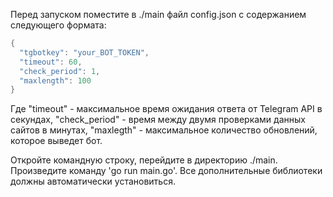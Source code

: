 Перед запуском поместите в ./main файл config.json с содержанием следующего формата:

```go
{
  "tgbotkey": "your_BOT_TOKEN",
  "timeout": 60,
  "check_period": 1,
  "maxlength": 100
}
```

Где "timeout" - максимальное время ожидания ответа от Telegram API в секундах, "check_period" - время между двумя проверками данных сайтов в минутах, "maxlegth" - максимальное количество обновлений, которое выведет бот.

Откройте командную строку, перейдите в директорию ./main. Произведите команду 'go run main.go'. Все дополнительные библиотеки должны автоматически установиться.
